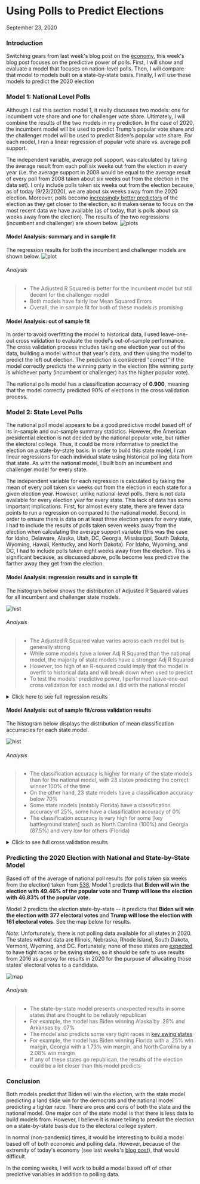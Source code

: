 # Using Polls to Predict Elections
September 23, 2020

### Introduction

Switching gears from last week's blog post on the [economy](Econ.md), this week's
blog post focuses on the predictive power of polls. First, I will show and evaluate a model
that focuses on nation-level polls. Then, I will compare that model to models built
on a state-by-state basis. Finally, I will use these models to predict the 2020 election

### Model 1: National Level Polls

Although I call this section model 1, it really discusses two models: one for incumbent vote share
and one for challenger vote share. Ultimately, I will combine the results of the two models in my prediction.
In the case of 2020, the incumbent model will be used to predict Trump's popular vote share and the 
challenger model will be used to predict Biden's popular vote share. For each model, I ran a linear regression of
popular vote share vs. average poll support. 

The independent variable, average poll support,
was calculated by taking the average result from each poll six weeks out from the election
in every year (i.e. the average support in 2008 would be equal to the average result of every poll from 2008
taken about six weeks out from the election in the data set). I only include polls taken six weeks
out from the election because, as of today (9/23/2020), we are about six weeks away from the 2020
election. Moreover, polls become [increasingly better predictors](https://www.semanticscholar.org/paper/Election-forecasting%3A-Too-far-out-Jennings-Lewis-Beck/7d0621cd3f984483652caf09e7764c88233948d7) of the election as they get
closer to the election, so it makes sense to focus on the most recent data we have available (as of today, that is polls
about six weeks away from the election). The results of the two regressions (incumbent and challenger) are 
shown below. 
![plots](Gov1347-master/figures/national_polls_plots.png)

#### Model Analysis: summary and in sample fit

The regression results for both the incumbent and challenger models are shown below.
![plot](Gov1347-master/figures/national_reg_table.png)
###### Analysis
> - The Adjusted R Squared is better for the incumbent model but still decent for the challenger model
> - Both models have fairly low Mean Squared Errors
> - Overall, the in sample fit for both of these models is promising

#### Model Analysis: out of sample fit
In order to avoid overfitting the model to historical data, I used
leave-one-out cross validation to evaluate the model's out-of-sample performance.
The cross validation process includes taking one election year out of the data,
building a model without that year's data, and then using the model to predict
the left out election. The prediction is considered "correct" if the model
correctly predicts the winning party in the election (the winning party
is whichever party (incumbent or challenger) has the higher popular vote). 

The national polls model has a classification accurracy of **0.900**, meaning
that the model correctly predicted 90% of elections in the cross validation
process. 

### Model 2: State Level Polls

The national poll model appears to be a good predictive model based off of its in-sample
and out-sample summary statistics. However, the American presidential election is not decided 
by the national popular vote, but rather the electoral college. Thus, it could be more
informative to predict the election on a state-by-state basis. In order to build this 
state model, I ran linear regressions for each individual state using historical polling
data from that state. As with the national model, I built both an incumbent and challenger
model for every state. 

The independent variable for each regression is calculated by taking 
the mean of every poll taken six weeks out from the election in each state for a given 
election year. However, unlike national-level polls, there is not data available for 
every election year for every state. This lack of data has some important implications.
First, for almost every state, there are fewer data points to run a regression on compared
to the national model. Second, in order to ensure there is data on at least three election
years for every state, I had to include the results of polls taken seven weeks away
from the election when calculating the average support variable (this was the case for 
Idaho, Delaware, Alaska, Utah, DC, Georgia, Mississippi, South Dakota, Wyoming,
Hawaii, Kentucky, and North Dakota). For Idaho, Wyoming, and DC, I had to include
polls taken eight weeks away from the election. This is significant because, as
discussed above, polls become less predictive the farther away they get from the 
election. 

#### Model Analysis: regression results and in sample fit
The histogram below shows the distribution of Adjusted R Squared values for all incumbent and challenger state models. 

![hist](Gov1347-master/figures/polls_state_r_hist.png)

###### Analysis
> - The Adjusted R Squared value varies across each model but is generally strong
> - While some models have a lower Adj R Squared than the national model,
the majority of state models have a stronger Adj R Squared
> - However, too high of an R-squared could imply that the model is overfit to 
historical data and will break down when used to predict 
> - To test the models' predictive power, I performed leave-one-out
cross validation for each model as I did with the national model

<details>
  <summary>Click here to see full regression results</summary>
  
  ![tab](Gov1347-master/figures/tab.png)

</details>


#### Model Analysis: out of sample fit/cross validation results

The histogram below displays the distribution of mean classification accurracies 
for each state model. 

![hist](Gov1347-master/figures/poll_state_classification_hist.png)

###### Analysis
> - The classification accuracy is higher for many of the state models
than for the national model, with 23 states predicting the correct winner
100% of the time
> - On the other hand, 23 state models have a classification accuracy below
70% 
> - Some state models (notably Florida) have a classification accuracy of
25%, some have a classification accuracy of 0%
> - The classification accuracy is very high for some [key battleground states]
such as North Carolina (100%) and Georgia (87.5%) and very low for others
(Florida)

<details>
  <summary>Click to see full cross validation results</summary>
  
  
  ![tab](Gov1347-master/figures/accuracy_table.png)
  

</details>



### Predicting the 2020 Election with National and State-by-State Model

Based off of the average of national poll results (for polls taken six weeks from
the election) taken from [538](https://projects.fivethirtyeight.com/polls/president-general/national/), Model 1 predicts that **Biden will win the election with 49.46% of the popular vote** and **Trump will lose the election with 46.83% of the popular vote**.

Model 2 predicts the election state-by-state -- it predicts that **Biden will win the election with 377 electoral votes** and **Trump will lose the election with 161 electoral votes**. See the map below for results. 

*Note:* Unfortunately, there is not polling data available for all states in 2020. The states without data are Illinois, Nebraska, Rhode Island, South Dakota, Vermont, Wyoming, and DC. Fortunately, none of these states are [expected](https://www.nytimes.com/interactive/2020/us/elections/election-states-biden-trump.html) to have tight races or be swing states, so it should be safe to use results from 2016 as a proxy for results in 2020 for the purpose of allocating those states' electoral votes to a candidate. 

![map](Gov1347-master/figures/polls_mod_prediction_map.png)

###### Analysis
> - The state-by-state model presents unexpected results in some states that are thought to be reliably republican
> - For example, the model has Biden winning Alaska by .28% and Arkansas by .07%
> - The model also predicts some very tight races in [key swing states](https://www.nytimes.com/interactive/2020/us/elections/election-states-biden-trump.html)
> - For example, the model has Biden winning Florida with a .25% win margin, Georgia
with a 1.73% win margin, and North Carolina by a 2.08% win margin
> - If any of these states go republican, the results of the election could be a lot
closer than this model predicts


### Conclusion

Both models predict that Biden will win the election, with the state model predicting a land slide win for the democrats and the national model predicting a tighter race. There are pros and cons of both the state and the national model. One major con of the state model is that there is less data to build models from. However, I believe it is more telling to predict the election on a state-by-state basis due to the electoral college system.

In normal (non-pandemic) times, it would be interesting to build a model based off of both economic and polling data. However, because of the extremity of today's economy (see last weeks's [blog post](Gov1347-master/Econ.md)), that would difficult. 

In the coming weeks, I will work to build a model based off of other predictive variables in addition to polling data. 

